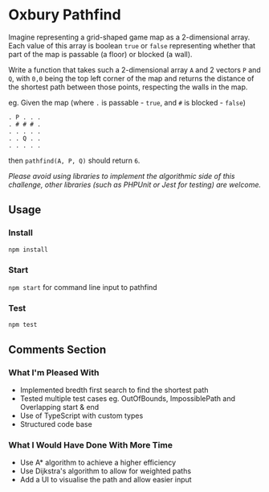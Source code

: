 # Oxbury Pathfind

Imagine representing a grid-shaped game map as a 2-dimensional array. Each value of this array is
boolean `true` or `false` representing whether that part of the map is passable (a floor) or blocked
(a wall).

Write a function that takes such a 2-dimensional array `A` and 2 vectors `P` and `Q`, with `0,0` being the top left corner of the map and returns the distance of the shortest path between those points, respecting the walls in the map.

eg. Given the map (where `.` is passable - `true`, and `#` is blocked - `false`)

```
. P . . .
. # # # .
. . . . .
. . Q . .
. . . . .
```

then `pathfind(A, P, Q)` should return `6`.

_Please avoid using libraries to implement the algorithmic side of this challenge, other libraries (such as PHPUnit or Jest for testing) are welcome._

## Usage

### Install

`npm install`

### Start 

`npm start` for command line input to pathfind

### Test

`npm test`

## Comments Section

### What I'm Pleased With
- Implemented bredth first search to find the shortest path
- Tested multiple test cases eg. OutOfBounds, ImpossiblePath and Overlapping start & end
- Use of TypeScript with custom types
- Structured code base

### What I Would Have Done With More Time
- Use A* algorithm to achieve a higher efficiency
- Use Dijkstra's algorithm to allow for weighted paths
- Add a UI to visualise the path and allow easier input
